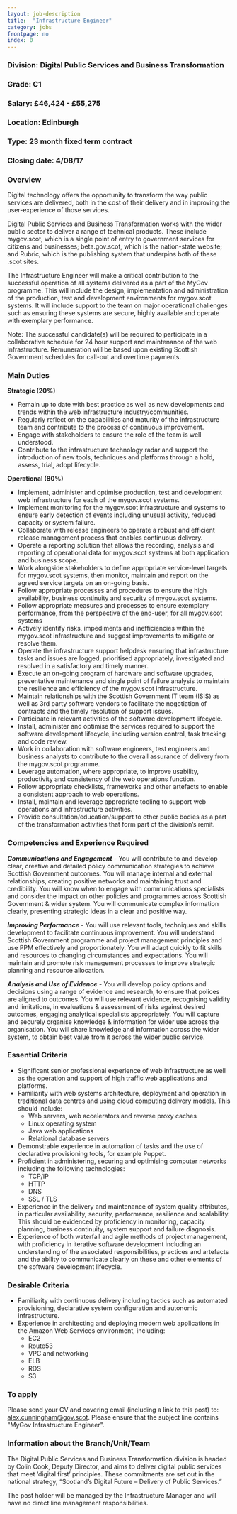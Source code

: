 ```yaml
---
layout: job-description
title:  "Infrastructure Engineer"
category: jobs
frontpage: no
index: 0
---
```


### Division: Digital Public Services and Business Transformation
### Grade: C1
### Salary: &pound;46,424 - &pound;55,275
### Location: Edinburgh
### Type: 23 month fixed term contract
### Closing date: 4/08/17

### Overview

Digital technology offers the opportunity to transform the way public services are delivered, both in the cost of their delivery and in improving the user-experience of those services.

Digital Public Services and Business Transformation works with the wider public sector to deliver a range of technical products. These include mygov.scot, which is a single point of entry to government services for citizens and businesses; beta.gov.scot, which is the nation-state website; and Rubric, which is the publishing system that underpins both of these .scot sites.

The Infrastructure Engineer will make a critical contribution to the successful operation of all systems delivered as a part of the MyGov programme. This will include the design, implementation and administration of the production, test and development environments for mygov.scot systems. It will include support to the team on major operational challenges such as ensuring these systems are secure, highly available and operate with exemplary performance.

Note: The successful candidate(s) will be required to participate in a collaborative schedule for 24 hour support and maintenance of the web infrastructure. Remuneration will be based upon existing Scottish Government schedules for call-out and overtime payments.

### Main Duties

**Strategic (20%)**

* Remain up to date with best practice as well as new developments and trends within the web infrastructure industry/communities.
* Regularly reflect on the capabilities and maturity of the infrastructure team and contribute to the process of continuous improvement.
* Engage with stakeholders to ensure the role of the team is well understood.
* Contribute to the infrastructure technology radar and support the introduction of new tools, techniques and platforms through a hold, assess, trial, adopt lifecycle.

**Operational (80%)**

* Implement, administer and optimise production, test and development web infrastructure for each of the mygov.scot systems.
* Implement monitoring for the mygov.scot infrastructure and systems to ensure early detection of events including unusual activity, reduced capacity or system failure.
* Collaborate with release engineers to operate a robust and efficient release management process that enables continuous delivery.
* Operate a reporting solution that allows the recording, analysis and reporting of operational data for mygov.scot systems at both application and business scope.
* Work alongside stakeholders to define appropriate service-level targets for mygov.scot systems, then monitor, maintain and report on the agreed service targets on an on-going basis.
* Follow appropriate processes and procedures to ensure the high availability, business continuity and security of mygov.scot systems.
* Follow appropriate measures and processes to ensure exemplary performance, from the perspective of the end-user, for all mygov.scot systems
* Actively identify risks, impediments and inefficiencies within the mygov.scot infrastructure and suggest improvements to mitigate or resolve them.
* Operate the infrastructure support helpdesk ensuring that infrastructure tasks and issues are logged, prioritised appropriately, investigated and resolved in a satisfactory and timely manner.
* Execute an on-going program of hardware and software upgrades, preventative maintenance and single point of failure analysis to maintain the resilience and efficiency of the mygov.scot infrastructure.
* Maintain relationships with the Scottish Government IT team (ISIS) as well as 3rd party software vendors to facilitate the negotiation of contracts and the timely resolution of support issues.
* Participate in relevant activities of the software development lifecycle.
* Install, administer and optimise the services required to support the software development lifecycle, including version control, task tracking and code review.
* Work in collaboration with software engineers, test engineers and business analysts to contribute to the overall assurance of delivery from the mygov.scot programme.
* Leverage automation, where appropriate, to improve usability, productivity and consistency of the web operations function.
* Follow appropriate checklists, frameworks and other artefacts to enable a consistent approach to web operations.
* Install, maintain and leverage appropriate tooling to support web operations and infrastructure activities.
* Provide consultation/education/support to other public bodies as a part of the transformation activities that form part of the division’s remit.

### Competencies and Experience Required

***Communications and Engagement*** - You will contribute to and develop clear, creative and detailed policy communication strategies to achieve Scottish Government outcomes. You will manage internal and external relationships, creating positive networks and maintaining trust and credibility. You will know when to engage with communications specialists and consider the impact on other policies and programmes across Scottish Government & wider system. You will communicate complex information clearly, presenting strategic ideas in a clear and positive way.

***Improving Performance*** - You will use relevant tools, techniques and skills development to facilitate continuous improvement. You will understand Scottish Government programme and project management principles and use PPM effectively and proportionately. You will adapt quickly to fit skills and resources to changing circumstances and expectations. You will maintain and promote risk management processes to improve strategic planning and resource allocation.

***Analysis and Use of Evidence*** - You will develop policy options and decisions using a range of evidence and research, to ensure that polices are aligned to outcomes. You will use relevant evidence, recognising validity and limitations, in evaluations & assessment of risks against desired outcomes, engaging analytical specialists appropriately. You will capture and securely organise knowledge & information for wider use across the organisation. You will share knowledge and information across the wider system, to obtain best value from it across the wider public service.

### Essential Criteria

* Significant senior professional experience of web infrastructure as well as the operation and support of high traffic web applications and platforms.
* Familiarity with web systems architecture, deployment and operation in traditional data centres and using cloud computing delivery models. This should include:
  - Web servers, web accelerators and reverse proxy caches
  - Linux operating system
  - Java web applications
  - Relational database servers
* Demonstrable experience in automation of tasks and the use of declarative provisioning tools, for example Puppet.
* Proficient in administering, securing and optimising computer networks including the following technologies:
  - TCP/IP
  - HTTP
  - DNS
  - SSL / TLS
* Experience in the delivery and maintenance of system quality attributes, in particular availability, security, performance, resilience and scalability. This should be evidenced by proficiency in monitoring, capacity planning, business continuity, system support and failure diagnosis.
* Experience of both waterfall and agile methods of project management, with proficiency in iterative software development including an understanding of the associated responsibilities, practices and artefacts and the ability to communicate clearly on these and other elements of the software development lifecycle.

### Desirable Criteria

* Familiarity with continuous delivery including tactics such as automated provisioning, declarative system configuration and autonomic infrastructure.
* Experience in architecting and deploying modern web applications in the Amazon Web Services environment, including:
  - EC2
  - Route53
  - VPC and networking
  - ELB
  - RDS
  - S3

### To apply

Please send your CV and covering email (including a link to this post) to: <a href="mailto:alex.cunningham@gov.scot">alex.cunningham@gov.scot</a>. Please ensure that the subject line contains "MyGov Infrastructure Engineer".  

### Information about the Branch/Unit/Team

The Digital Public Services and Business Transformation division is headed by Colin Cook, Deputy Director, and aims to deliver digital public services that meet ‘digital first’ principles. These commitments are set out in the national strategy, “Scotland’s Digital Future – Delivery of Public Services.”

The post holder will be managed by the Infrastructure Manager and will have no direct line management responsibilities.
